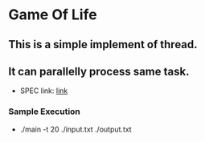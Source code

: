 #  Game Of Life

## This is a simple implement of thread.
## It can parallelly process same task.

- SPEC link: [link](https://docs.google.com/presentation/d/1rCR6nvem14BLKR7c8MTH-CKWZ_Z0RkbYWQK93R4N4Tc/edit?usp=sharing)
### Sample Execution
- ./main -t 20 ./input.txt ./output.txt
